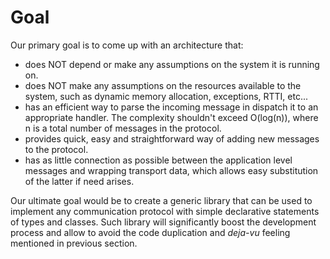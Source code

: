 # Goal

Our primary goal is to come up with an architecture that:

- does NOT depend or make any assumptions on the system it is running on.
- does NOT make any assumptions on the resources available to the system, such
as dynamic memory allocation, exceptions, RTTI, etc...
- has an efficient way to parse the incoming message in dispatch it to an
appropriate handler. The complexity shouldn't exceed O(log(n)), where n is a total
number of messages in the protocol.
- provides quick, easy and straightforward way of adding new messages to the 
protocol.
- has as little connection as possible between the application level messages
and wrapping transport data, which allows easy substitution of the latter if
need arises.

Our ultimate goal would be to create a generic library that can be used to implement
any communication protocol with simple declarative statements of types and 
classes. Such library will significantly boost the development process and
allow to avoid the code duplication and *deja-vu* feeling mentioned in
previous section.
